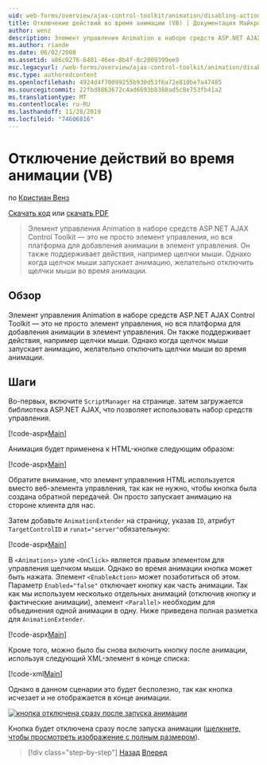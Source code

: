 ```yaml
---
uid: web-forms/overview/ajax-control-toolkit/animation/disabling-actions-during-animation-vb
title: Отключение действий во время анимации (VB) | Документация Майкрософт
author: wenz
description: Элемент управления Animation в наборе средств ASP.NET AJAX Control Toolkit — это не просто элемент управления, но вся платформа для добавления анимации в элемент управления. Он также поддерживает действие...
ms.author: riande
ms.date: 06/02/2008
ms.assetid: a86c0276-6481-46ee-8b4f-8c2009399ee9
msc.legacyurl: /web-forms/overview/ajax-control-toolkit/animation/disabling-actions-during-animation-vb
msc.type: authoredcontent
ms.openlocfilehash: 4924d4f70099255b930d53f6a72e810be7a47485
ms.sourcegitcommit: 22fbd8863672c4ad6693b8388ad5c8e753fb41a2
ms.translationtype: MT
ms.contentlocale: ru-RU
ms.lasthandoff: 11/28/2019
ms.locfileid: "74606816"
---
```

# <a name="disabling-actions-during-animation-vb"></a>Отключение действий во время анимации (VB)

по [Кристиан Венз](https://github.com/wenz)

[Скачать код](https://download.microsoft.com/download/f/9/a/f9a26acd-8df4-4484-8a18-199e4598f411/Animation7.vb.zip) или [скачать PDF](https://download.microsoft.com/download/6/7/1/6718d452-ff89-4d3f-a90e-c74ec2d636a3/animation7VB.pdf)

> Элемент управления Animation в наборе средств ASP.NET AJAX Control Toolkit — это не просто элемент управления, но вся платформа для добавления анимации в элемент управления. Он также поддерживает действия, например щелчки мыши. Однако когда щелчок мыши запускает анимацию, желательно отключить щелчки мыши во время анимации.

## <a name="overview"></a>Обзор

Элемент управления Animation в наборе средств ASP.NET AJAX Control Toolkit — это не просто элемент управления, но вся платформа для добавления анимации в элемент управления. Он также поддерживает действия, например щелчки мыши. Однако когда щелчок мыши запускает анимацию, желательно отключить щелчки мыши во время анимации.

## <a name="steps"></a>Шаги

Во-первых, включите `ScriptManager` на странице. затем загружается библиотека ASP.NET AJAX, что позволяет использовать набор средств управления.

[!code-aspx[Main](disabling-actions-during-animation-vb/samples/sample1.aspx)]

Анимация будет применена к HTML-кнопке следующим образом:

[!code-aspx[Main](disabling-actions-during-animation-vb/samples/sample2.aspx)]

Обратите внимание, что элемент управления HTML используется вместо веб-элемента управления, так как не нужно, чтобы кнопка была создана обратной передачей. Он просто запускает анимацию на стороне клиента для нас.

Затем добавьте `AnimationExtender` на страницу, указав `ID`, атрибут `TargetControlID` и `runat="server"`обязательную:

[!code-aspx[Main](disabling-actions-during-animation-vb/samples/sample3.aspx)]

В `<Animations>` узле `<OnClick>` является правым элементом для управления щелчком мыши. Однако во время анимации кнопка может быть нажата. Элемент `<EnableAction>` может позаботиться об этом. Параметр `Enabled="false"` отключает кнопку как часть анимации. Так как мы используем несколько отдельных анимаций (отключив кнопку и фактические анимации), элемент `<Parallel>` необходим для объединения одной анимации в одну. Ниже приведена полная разметка для `AnimationExtender`.

[!code-aspx[Main](disabling-actions-during-animation-vb/samples/sample4.aspx)]

Кроме того, можно было бы снова включить кнопку после анимации, используя следующий XML-элемент в конце списка:

[!code-xml[Main](disabling-actions-during-animation-vb/samples/sample5.xml)]

Однако в данном сценарии это будет бесполезно, так как кнопка исчезает и не отображается в конце анимации.

[![кнопка отключена сразу после запуска анимации](disabling-actions-during-animation-vb/_static/image2.png)](disabling-actions-during-animation-vb/_static/image1.png)

Кнопка будет отключена сразу после запуска анимации ([щелкните, чтобы просмотреть изображение с полным размером](disabling-actions-during-animation-vb/_static/image3.png)).

> [!div class="step-by-step"]
> [Назад](animating-in-response-to-user-interaction-vb.md)
> [Вперед](triggering-an-animation-in-another-control-vb.md)
